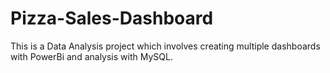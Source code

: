 # Pizza-Sales-Dashboard

This is a Data Analysis project which involves creating multiple dashboards with PowerBi and analysis with MySQL.
